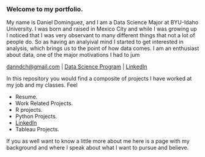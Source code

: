 ### Welcome to my portfolio.



My name is Daniel Dominguez, and I am a Data Science Major at BYU-Idaho University. I was born and raised in Mexico City and while I was growing up I noticed that I was very observant to many different things that not a lot of people do. So as having an analyival mind I started to get interested in analysis, which brings us to the point of how data comes.  I am an enthusiast about data, one of the major motivations I had to jum

<a href="danndch@gmail.com">danndch@gmail.com</a>
| <a href="https://byuidatascience.github.io/development.htm](https://www.byui.edu/mathematics/student-resources/data-science)l">Data Science Program</a>
| <a href="https://www.linkedin.com/in/dann-dominguez"/> LinkedIn</a>
</div>



In this repository you would find a composite of projects I have worked at my job and my classes. Feel 

* Resume.
* Work Related Projects. 
* R projects.
* Python Projects.
* <a href="https://www.linkedin.com/in/dann-dominguez"/> LinkedIn</a>
* Tableau Projects.


If you as well want to know a little more about me here is a page with my background and where I speak about what I want to pursue and believe.

